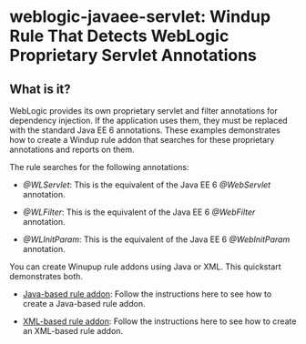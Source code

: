 weblogic-javaee-servlet: Windup Rule That Detects WebLogic Proprietary Servlet Annotations
=============================================================================================

What is it?
-----------

WebLogic provides its own proprietary servlet and filter annotations for dependency injection. If the application uses them, they must be replaced with the standard Java EE 6 annotations. These examples demonstrates how to create a Windup rule addon that searches for these proprietary annotations and reports on them.

The rule searches for the following annotations:

* *@WLServlet*: This is the equivalent of the Java EE 6 *@WebServlet* annotation.

* *@WLFilter*: This is the equivalent of the Java EE 6 *@WebFilter* annotation.

* *@WLInitParam*: This is the equivalent of the Java EE 6 *@WebInitParam* annotation.


You can create Winupup rule addons using Java or XML. This quickstart demonstrates both.

* [Java-based rule addon](rules-java/README.md): Follow the instructions here to see how to create a Java-based rule addon.

* [XML-based rule addon](rules-xml/README.md): Follow the instructions here to see how to create an XML-based rule addon.


